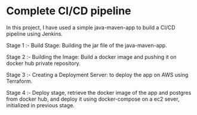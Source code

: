 # Complete CI/CD pipeline

In this project, I have used a simple java-maven-app to build a CI/CD pipeline using Jenkins.

Stage 1 :-
  Build Stage: Building the jar file of the java-maven-app.

Stage 2 :- 
  Building the Image: Build a docker image and pushing it on docker hub private repository.
  
Stage 3 :- 
  Creating a Deployment Server: to deploy the app on AWS using Terraform.
  
Stage 4 :- 
  Deploy stage, retrieve the docker image of the app and postgres from docker hub, and deploy it using docker-compose on a ec2 sever, initialized in previous stage.
  
